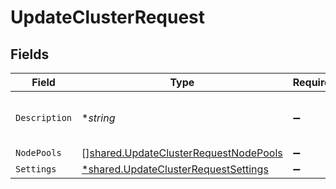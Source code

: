 # UpdateClusterRequest


## Fields

| Field                                                                                                 | Type                                                                                                  | Required                                                                                              | Description                                                                                           | Example                                                                                               |
| ----------------------------------------------------------------------------------------------------- | ----------------------------------------------------------------------------------------------------- | ----------------------------------------------------------------------------------------------------- | ----------------------------------------------------------------------------------------------------- | ----------------------------------------------------------------------------------------------------- |
| `Description`                                                                                         | **string*                                                                                             | :heavy_minus_sign:                                                                                    | The description of the cluster.                                                                       | This is an updated description.                                                                       |
| `NodePools`                                                                                           | [][shared.UpdateClusterRequestNodePools](../../../pkg/models/shared/updateclusterrequestnodepools.md) | :heavy_minus_sign:                                                                                    | N/A                                                                                                   |                                                                                                       |
| `Settings`                                                                                            | [*shared.UpdateClusterRequestSettings](../../../pkg/models/shared/updateclusterrequestsettings.md)    | :heavy_minus_sign:                                                                                    | N/A                                                                                                   |                                                                                                       |